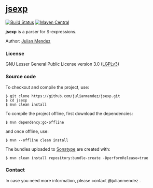 # [jsexp](http://julianmendez.github.io/jsexp)

[![Build Status](https://travis-ci.org/julianmendez/jsexp.png?branch=master)](https://travis-ci.org/julianmendez/jsexp)
[![Maven Central](https://maven-badges.herokuapp.com/maven-central/de.tudresden.inf.lat.jsexp/jsexp/badge.svg)](http://search.maven.org/#search|ga|1|g%3A%22de.tudresden.inf.lat.jsexp%22)

**jsexp** is a parser for S-expressions.

Author: [Julian Mendez](http://lat.inf.tu-dresden.de/~mendez)


### License

GNU Lesser General Public License version 3.0 ([LGPLv3](http://www.gnu.org/licenses/lgpl-3.0.txt))


### Source code

To checkout and compile the project, use:

```
$ git clone https://github.com/julianmendez/jsexp.git
$ cd jsexp
$ mvn clean install
```

To compile the project offline, first download the dependencies:
```
$ mvn dependency:go-offline
```
and once offline, use:
```
$ mvn --offline clean install
```

The bundles uploaded to [Sonatype](https://oss.sonatype.org/) are created with:
```
$ mvn clean install repository:bundle-create -DperformRelease=true
```


### Contact

In case you need more information, please contact @julianmendez .



